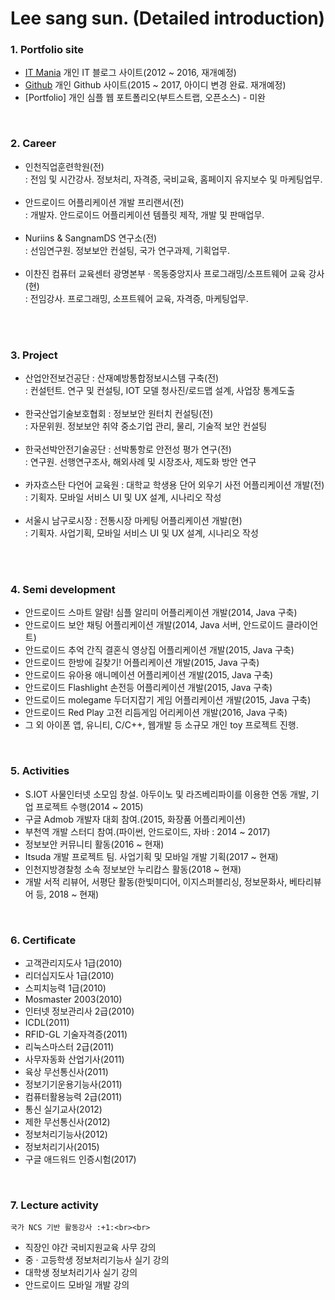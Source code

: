 # Lee sang sun. (Detailed introduction)

### 1. Portfolio site
 * [IT Mania](http://blog.naver.com/lsszz210) 개인 IT 블로그 사이트(2012 ~ 2016, 재개예정)<br>
 * [Github](https://github.com/lsszz2100/) 개인 Github 사이트(2015 ~ 2017, 아이디 변경 완료. 재개예정)<br>
 * [Portfolio] 개인 심플 웹 포트폴리오(부트스트랩, 오픈소스) - 미완<br>
<br>

### 2. Career

 * 인천직업훈련학원(전)<br>
    : 전임 및 시간강사. 정보처리, 자격증, 국비교육, 홈페이지 유지보수 및 마케팅업무.<br><br>  
 * 안드로이드 어플리케이션 개발 프리랜서(전)<br>
    : 개발자. 안드로이드 어플리케이션 템플릿 제작, 개발 및 판매업무.<br><br> 
 * Nuriins & SangnamDS 연구소(전)<br>
    : 선임연구원. 정보보안 컨설팅, 국가 연구과제, 기획업무.<br><br>    
 * 이찬진 컴퓨터 교육센터 광명본부 · 목동중앙지사 프로그래밍/소프트웨어 교육 강사(현)<br>
    : 전임강사. 프로그래밍, 소프트웨어 교육, 자격증, 마케팅업무. <br><br>
<br>

### 3. Project

 * 산업안전보건공단 : 산재예방통합정보시스템 구축(전)<br>
    : 컨설턴트. 연구 및 컨설팅, IOT 모델 청사진/로드맵 설계, 사업장 통계도출<br><br>
 * 한국산업기술보호협회 : 정보보안 원터치 컨설팅(전)<br>
    : 자문위원. 정보보안 취약 중소기업 관리, 물리, 기술적 보안 컨설팅<br><br>
 * 한국선박안전기술공단 : 선박통항로 안전성 평가 연구(전)<br>
    : 연구원. 선행연구조사, 해외사례 및 시장조사, 제도화 방안 연구<br><br>
 * 카자흐스탄 다언어 교육원 : 대학교 학생용 단어 외우기 사전 어플리케이션 개발(전)<br>
    : 기획자. 모바일 서비스 UI 및 UX 설계, 시나리오 작성<br><br>
 * 서울시 남구로시장 : 전통시장 마케팅 어플리케이션 개발(현)<br>
    : 기획자. 사업기획, 모바일 서비스 UI 및 UX 설계, 시나리오 작성<br><br>
<br>

### 4. Semi development

 * 안드로이드 스마트 알람! 심플 알리미 어플리케이션 개발(2014, Java 구축)<br>
 * 안드로이드 보안 채팅 어플리케이션 개발(2014, Java 서버, 안드로이드 클라이언트)<br>
 * 안드로이드 추억 간직 결혼식 영상집 어플리케이션 개발(2015, Java 구축)<br>
 * 안드로이드 한방에 길찾기! 어플리케이션 개발(2015, Java 구축)<br>
 * 안드로이드 유아용 애니메이션 어플리케이션 개발(2015, Java 구축)<br>
 * 안드로이드 Flashlight 손전등 어플리케이션 개발(2015, Java 구축)<br>
 * 안드로이드 molegame 두더지잡기 게임 어플리케이션 개발(2015, Java 구축)<br>
 * 안드로이드 Red Play 고전 리듬게임 어리케이션 개발(2016, Java 구축)<br>
 * 그 외 아이폰 앱, 유니티, C/C++, 웹개발 등 소규모 개인 toy 프로젝트 진행.<br>
<br>


### 5. Activities

* S.IOT 사물인터넷 소모임 창설. 아두이노 및 라즈베리파이를 이용한 연동 개발, 기업 프로젝트 수행(2014 ~ 2015)<br>
* 구글 Admob 개발자 대회 참여.(2015, 화장품 어플리케이션)
* 부천역 개발 스터디 참여.(파이썬, 안드로이드, 자바 : 2014 ~ 2017)<br>
* 정보보안 커뮤니티 활동(2016 ~ 현재)
* Itsuda 개발 프로젝트 팀. 사업기획 및 모바일 개발 기획(2017 ~ 현재)<br>
* 인천지방경찰청 소속 정보보안 누리캅스 활동(2018 ~ 현재)<br>
* 개발 서적 리뷰어, 서평단 활동(한빛미디어, 이지스퍼블리싱, 정보문화사, 베타리뷰어 등, 2018 ~ 현재)
<br>

### 6. Certificate

* 고객관리지도사 1급(2010)
* 리더십지도사 1급(2010)
* 스피치능력 1급(2010)
* Mosmaster 2003(2010)<br>
* 인터넷 정보관리사 2급(2010)<br>
* ICDL(2011)<br>
* RFID-GL 기술자격증(2011)<br>
* 리눅스마스터 2급(2011)<br>
* 사무자동화 산업기사(2011)<br>
* 육상 무선통신사(2011)<br>
* 정보기기운용기능사(2011)<br>
* 컴퓨터활용능력 2급(2011)<br>
* 통신 실기교사(2012)<br>
* 제한 무선통신사(2012)<br>
* 정보처리기능사(2012)<br>
* 정보처리기사(2015)<br>
* 구글 애드워드 인증시험(2017)<br>
<br>


### 7. Lecture activity
    국가 NCS 기반 활동강사 :+1:<br><br>
* 직장인 야간 국비지원교육 사무 강의
* 중 · 고등학생 정보처리기능사 실기 강의
* 대학생 정보처리기사 실기 강의<br>
* 안드로이드 모바일 개발 강의<br>
<br>
